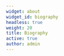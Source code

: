 ```yaml
---
widget: about
widget_id: biography
headless: true
weight: 20
title: Biography
active: true
author: admin
---
```

<!--StartFragment-->

<!--EndFragment-->